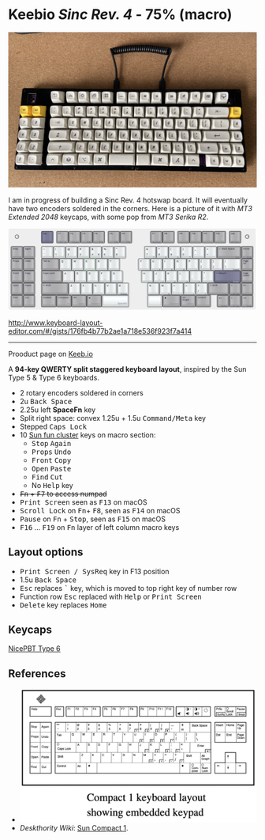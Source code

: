 # Keebio <em>Sinc Rev. 4</em> - 75% (macro)

![Sinc Rev. 4 with MT3 Extended 2048 and MT3 Serika R2 keycaps](images/sinc-rev4-mt3-extended-serika.jpeg)

I am in progress of building a Sinc Rev. 4 hotswap board. It will eventually have two encoders soldered in the corners. Here is a picture of it with <em>MT3 Extended 2048</em> keycaps, with some pop from <em>MT3 Serika R2</em>.

![Keebio Sinc Rev. 4](images/keebio-sinc-rev4-75-macro.png)

<http://www.keyboard-layout-editor.com/#/gists/176fb4b77b2ae1a718e536f923f7a414>

---

Prooduct page on [Keeb.io](https://keeb.io/collections/sinc/products/sinc-rev-4-split-staggered-75-keyboard)

A <strong>94-key QWERTY split staggered keyboard layout</strong>, inspired by the Sun Type 5 & Type 6 keyboards.

* 2 rotary encoders soldered in corners
* 2u <kbd>Back Space</kbd>
* 2.25u left <strong>SpaceFn</strong> key
* Split right space: convex 1.25u + 1.5u <kbd>Command/Meta</kbd> key
* Stepped <kbd>Caps Lock</kdb>
* 10 [Sun fun cluster](https://deskthority.net/wiki/Fun_cluster#Sun) keys on macro section:
  * <kbd>Stop</kbd> <kbd>Again</kbd>
  * <kbd>Props</kbd> <kbd>Undo</kbd>
  * <kbd>Front</kbd> <kbd>Copy</kbd>
  * <kbd>Open</kbd> <kbd>Paste</kbd>
  * <kbd>Find</kbd> <kbd>Cut</kbd>
  * No <kbd>Help</kbd> key
* <s><kbd>Fn</kbd> + <kbd>F7</kbd> to access numpad</s>
* <kbd>Print Screen</kbd> seen as <kbd>F13</kbd> on macOS
* <kbd>Scroll Lock</kbd> on <kbd>Fn</kbd>+ <kbd>F8</kbd>, seen as <kbd>F14</kbd> on macOS
* <kbd>Pause</kbd> on <kbd>Fn</kbd> + <kbd>Stop</kbd>, seen as <kbd>F15</kbd> on macOS
* <kbd>F16</kbd> … <kbd>F19</kbd> on <kbd>Fn</kbd> layer of left column macro keys

## Layout options

* <kbd>Print Screen / SysReq</kbd> key in F13 position
* 1.5u <kbd>Back Space</kbd>
* <kbd>Esc</kbd> replaces <kbd>`</kbd> key, which is moved to top right key of number row
* Function row <kbd>Esc</kbd> replaced with <kbd>Help</kbd> or <kbd>Print Screen</kbd>
* <kbd>Delete</kbd> key replaces <kbd>Home</kbd>


## Keycaps

[NicePBT Type 6](https://cannonkeys.com/products/nicepbt-type-6)

## References

* ![Sun Compact layout from ](images/Sun-Compact-1-layout.png)
* _Deskthority Wiki_: [Sun Compact 1](https://deskthority.net/wiki/Sun_Compact_1).
